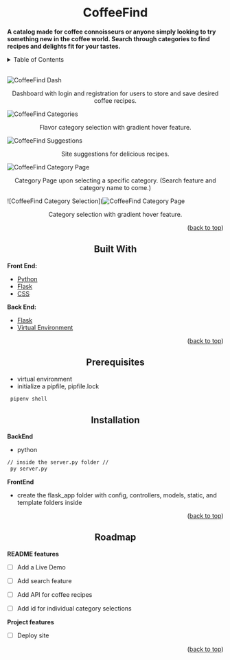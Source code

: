 <div id="top"></div>

<h1 align="center">CoffeeFind</h1>

<b>A catalog made for coffee connoisseurs or anyone simply looking to try something new in the coffee world. Search through categories to find recipes and delights fit for your tastes.</b>

<details>
  <summary>Table of Contents</summary>
  <ol>
    <li>
      <a href="#about-the-project">About The Project</a>
      <ul>
        <li><a href="#built-with">Built With</a></li>
      </ul>
    </li>
    <li>
      <a href="#getting-started">Getting Started</a>
      <ul>
        <li><a href="#prerequisites">Prerequisites</a></li>
        <li><a href="#installation">Installation</a></li>
      </ul>
    </li>
  </ol>
</details>

<br />

<!-- ABOUT THE PROJECT -->

![CoffeeFind Dash](https://cdn.discordapp.com/attachments/955962175002910723/956240886780538940/coffeeFind_dash.png)
<p align="center">Dashboard with login and registration for users to store and save desired coffee recipes.
 </p>

![CoffeeFind Categories](https://cdn.discordapp.com/attachments/955962175002910723/956240948382273666/coffeeFind_category.png)
<p align="center">Flavor category selection with gradient hover feature.
 </p>

![CoffeeFind Suggestions](https://cdn.discordapp.com/attachments/955962175002910723/956241116548698173/coffeeFind_suggestions.png)
<p align="center">Site suggestions for delicious recipes.
 </p>

![CoffeeFind Category Page](https://cdn.discordapp.com/attachments/955962175002910723/956241149339791540/coffeeFind_category_page.png)
<p align="center">Category Page upon selecting a specific category. (Search feature and category name to come.)
 </p>

![CoffeeFind Category Selection](![CoffeeFind Category Page](https://cdn.discordapp.com/attachments/955962175002910723/956241149339791540/coffeeFind_category_page.png)

<p align="center">Category selection with gradient hover feature.
 </p>


<p align="right">(<a href="#top">back to top</a>)</p>



<h2 align="center">Built With</h2>

<b> Front End: </b> 
* [Python](https://www.python.org/)
* [Flask](https://flask.palletsprojects.com/en/2.0.x/)
* [CSS](https://en.wikipedia.org/wiki/CSS)

<b> Back End: </b>
* [Flask](https://flask.palletsprojects.com/en/2.0.x/)
* [Virtual Environment](https://packaging.python.org/en/latest/guides/installing-using-pip-and-virtual-environments/)
<p align="right">(<a href="#top">back to top</a>)</p>



<!-- GETTING STARTED -->
<div align="center">

## Prerequisites

</div>

* virtual environment
* initialize a pipfile, pipfile.lock
 ```sh
  pipenv shell
 ```
<div align="center">

## Installation
</div>

<b> BackEnd</b>
* python 
 ```sh
 // inside the server.py folder //
  py server.py
 ```
  
<b> FrontEnd</b>
* create the flask_app folder with config, controllers, models, static, and template folders inside

<p align="right">(<a href="#top">back to top</a>)</p>


<!-- ROADMAP -->

<div align="center">

## Roadmap

</div>

<b> README features </b>
- [ ] Add a Live Demo
- [ ] Add search feature
- [ ] Add API for coffee recipes
- [ ] Add id for individual category selections


<b> Project features </b>
- [ ] Deploy site



<p align="right">(<a href="#top">back to top</a>)</p>
